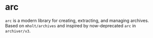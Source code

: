# arc
`arc` is a modern library for creating, extracting, and managing archives. Based on `mholt/archives` and inspired by now-deprecated `arc` in `archiver/v3`.
